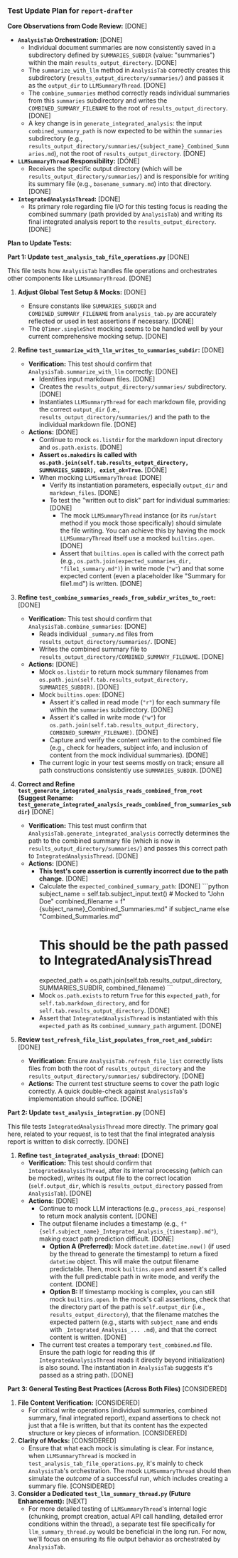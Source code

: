 ### Test Update Plan for `report-drafter`

**Core Observations from Code Review:** [DONE]

- **`AnalysisTab` Orchestration:** [DONE]
  - Individual document summaries are now consistently saved in a subdirectory defined by `SUMMARIES_SUBDIR` (value: "summaries") within the main `results_output_directory`. [DONE]
  - The `summarize_with_llm` method in `AnalysisTab` correctly creates this subdirectory (`results_output_directory/summaries/`) and passes it as the `output_dir` to `LLMSummaryThread`. [DONE]
  - The `combine_summaries` method correctly reads individual summaries from this `summaries` subdirectory and writes the `COMBINED_SUMMARY_FILENAME` to the root of `results_output_directory`. [DONE]
  - A key change is in `generate_integrated_analysis`: the input `combined_summary_path` is now expected to be within the `summaries` subdirectory (e.g., `results_output_directory/summaries/{subject_name}_Combined_Summaries.md`), not the root of `results_output_directory`. [DONE]
- **`LLMSummaryThread` Responsibility:** [DONE]
  - Receives the specific output directory (which will be `results_output_directory/summaries/`) and is responsible for writing its summary file (e.g., `basename_summary.md`) into that directory. [DONE]
- **`IntegratedAnalysisThread`:** [DONE]
  - Its primary role regarding file I/O for this testing focus is reading the combined summary (path provided by `AnalysisTab`) and writing its final integrated analysis report to the `results_output_directory`. [DONE]

**Plan to Update Tests:**

**Part 1: Update `test_analysis_tab_file_operations.py`** [DONE]

This file tests how `AnalysisTab` handles file operations and orchestrates other components like `LLMSummaryThread`. [DONE]

1.  **Adjust Global Test Setup & Mocks:** [DONE]

    - Ensure constants like `SUMMARIES_SUBDIR` and `COMBINED_SUMMARY_FILENAME` from `analysis_tab.py` are accurately reflected or used in test assertions if necessary. [DONE]
    - The `QTimer.singleShot` mocking seems to be handled well by your current comprehensive mocking setup. [DONE]

2.  **Refine `test_summarize_with_llm_writes_to_summaries_subdir`:** [DONE]

    - **Verification:** This test should confirm that `AnalysisTab.summarize_with_llm` correctly: [DONE]
      - Identifies input markdown files. [DONE]
      - Creates the `results_output_directory/summaries/` subdirectory. [DONE]
      - Instantiates `LLMSummaryThread` for each markdown file, providing the correct `output_dir` (i.e., `results_output_directory/summaries/`) and the path to the individual markdown file. [DONE]
    - **Actions:** [DONE]
      - Continue to mock `os.listdir` for the markdown input directory and `os.path.exists`. [DONE]
      - **Assert `os.makedirs` is called with `os.path.join(self.tab.results_output_directory, SUMMARIES_SUBDIR), exist_ok=True`.** [DONE]
      - When mocking `LLMSummaryThread`: [DONE]
        - Verify its instantiation parameters, especially `output_dir` and `markdown_files`. [DONE]
        - To test the "written out to disk" part for individual summaries: [DONE]
          - The mock `LLMSummaryThread` instance (or its `run`/`start` method if you mock those specifically) should simulate the file writing. You can achieve this by having the mock `LLMSummaryThread` itself use a mocked `builtins.open`. [DONE]
          - Assert that `builtins.open` is called with the correct path (e.g., `os.path.join(expected_summaries_dir, "file1_summary.md")`) in write mode (`"w"`) and that some expected content (even a placeholder like "Summary for file1.md") is written. [DONE]

3.  **Refine `test_combine_summaries_reads_from_subdir_writes_to_root`:** [DONE]

    - **Verification:** This test should confirm that `AnalysisTab.combine_summaries`: [DONE]
      - Reads individual `_summary.md` files from `results_output_directory/summaries/`. [DONE]
      - Writes the combined summary file to `results_output_directory/COMBINED_SUMMARY_FILENAME`. [DONE]
    - **Actions:** [DONE]
      - Mock `os.listdir` to return mock summary filenames from `os.path.join(self.tab.results_output_directory, SUMMARIES_SUBDIR)`. [DONE]
      - Mock `builtins.open`: [DONE]
        - Assert it\'s called in read mode (`"r"`) for each summary file within the `summaries` subdirectory. [DONE]
        - Assert it\'s called in write mode (`"w"`) for `os.path.join(self.tab.results_output_directory, COMBINED_SUMMARY_FILENAME)`. [DONE]
        - Capture and verify the content written to the combined file (e.g., check for headers, subject info, and inclusion of content from the mock individual summaries). [DONE]
      - The current logic in your test seems mostly on track; ensure all path constructions consistently use `SUMMARIES_SUBDIR`. [DONE]

4.  **Correct and Refine `test_generate_integrated_analysis_reads_combined_from_root` (Suggest Rename: `test_generate_integrated_analysis_reads_combined_from_summaries_subdir`)** [DONE]

    - **Verification:** This test must confirm that `AnalysisTab.generate_integrated_analysis` correctly determines the path to the combined summary file (which is now in `results_output_directory/summaries/`) and passes this correct path to `IntegratedAnalysisThread`. [DONE]
    - **Actions:** [DONE]
      - **This test\'s core assertion is currently incorrect due to the path change.** [DONE]
      - Calculate the `expected_combined_summary_path`: [DONE]
        \`\`\`python
        subject_name = self.tab.subject_input.text() # Mocked to "John Doe"
        combined_filename = f"{subject_name}\_Combined_Summaries.md" if subject_name else "Combined_Summaries.md"
        # This should be the path passed to IntegratedAnalysisThread
        expected_path = os.path.join(self.tab.results_output_directory, SUMMARIES_SUBDIR, combined_filename)
        \`\`\`
      - Mock `os.path.exists` to return `True` for this `expected_path`, for `self.tab.markdown_directory`, and for `self.tab.results_output_directory`. [DONE]
      - Assert that `IntegratedAnalysisThread` is instantiated with this `expected_path` as its `combined_summary_path` argument. [DONE]

5.  **Review `test_refresh_file_list_populates_from_root_and_subdir`:** [DONE]
    - **Verification:** Ensure `AnalysisTab.refresh_file_list` correctly lists files from both the root of `results_output_directory` and the `results_output_directory/summaries/` subdirectory. [DONE]
    - **Actions:** The current test structure seems to cover the path logic correctly. A quick double-check against `AnalysisTab`\'s implementation should suffice. [DONE]

**Part 2: Update `test_analysis_integration.py`** [DONE]

This file tests `IntegratedAnalysisThread` more directly. The primary goal here, related to your request, is to test that the final integrated analysis report is written to disk correctly. [DONE]

1.  **Refine `test_integrated_analysis_thread`:** [DONE]
    - **Verification:** This test should confirm that `IntegratedAnalysisThread`, after its internal processing (which can be mocked), writes its output file to the correct location (`self.output_dir`, which is `results_output_directory` passed from `AnalysisTab`). [DONE]
    - **Actions:** [DONE]
      - Continue to mock LLM interactions (e.g., `process_api_response`) to return mock analysis content. [DONE]
      - The output filename includes a timestamp (e.g., `f"{self.subject_name}_Integrated_Analysis_{timestamp}.md"`), making exact path prediction difficult. [DONE]
        - **Option A (Preferred):** Mock `datetime.datetime.now()` (if used by the thread to generate the timestamp) to return a fixed `datetime` object. This will make the output filename predictable. Then, mock `builtins.open` and assert it\'s called with the full predictable path in write mode, and verify the content. [DONE]
        - **Option B:** If timestamp mocking is complex, you can still mock `builtins.open`. In the mock\'s call assertions, check that the directory part of the path is `self.output_dir` (i.e., `results_output_directory`), that the filename matches the expected pattern (e.g., starts with `subject_name` and ends with `_Integrated_Analysis_... .md`), and that the correct content is written. [DONE]
      - The current test creates a temporary `test_combined.md` file. Ensure the path logic for reading this (if `IntegratedAnalysisThread` reads it directly beyond initialization) is also sound. The instantiation in `AnalysisTab` suggests it\'s passed as a string path. [DONE]

**Part 3: General Testing Best Practices (Across Both Files)** [CONSIDERED]

1.  **File Content Verification:** [CONSIDERED]
    - For critical write operations (individual summaries, combined summary, final integrated report), expand assertions to check not just that a file is written, but that its content has the expected structure or key pieces of information. [CONSIDERED]
2.  **Clarity of Mocks:** [CONSIDERED]
    - Ensure that what each mock is simulating is clear. For instance, when `LLMSummaryThread` is mocked in `test_analysis_tab_file_operations.py`, it\'s mainly to check `AnalysisTab`\'s orchestration. The mock `LLMSummaryThread` should then simulate the _outcome_ of a successful run, which includes creating a summary file. [CONSIDERED]
3.  **Consider a Dedicated `test_llm_summary_thread.py` (Future Enhancement):** [NEXT]
    - For more detailed testing of `LLMSummaryThread`\'s internal logic (chunking, prompt creation, actual API call handling, detailed error conditions within the thread), a separate test file specifically for `llm_summary_thread.py` would be beneficial in the long run. For now, we\'ll focus on ensuring its file output behavior as orchestrated by `AnalysisTab`.
